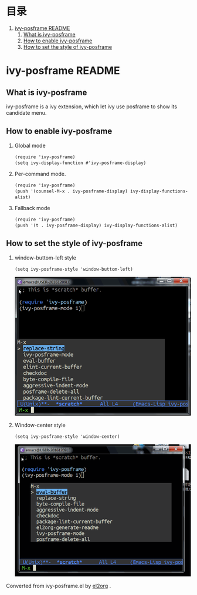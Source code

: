 
# &#30446;&#24405;

1.  [ivy-posframe README](#org56f4250)
    1.  [What is ivy-posframe](#orge48b949)
    2.  [How to enable ivy-posframe](#orgf9d7738)
    3.  [How to set the style of ivy-posframe](#org3923198)


<a id="org56f4250"></a>

# ivy-posframe README


<a id="orge48b949"></a>

## What is ivy-posframe

ivy-posframe is a ivy extension, which let ivy use posframe
to show its candidate menu.


<a id="orgf9d7738"></a>

## How to enable ivy-posframe

1.  Global mode

        (require 'ivy-posframe)
        (setq ivy-display-function #'ivy-posframe-display)
2.  Per-command mode.

        (require 'ivy-posframe)
        (push '(counsel-M-x . ivy-posframe-display) ivy-display-functions-alist)
3.  Fallback mode

        (require 'ivy-posframe)
        (push '(t . ivy-posframe-display) ivy-display-functions-alist)


<a id="org3923198"></a>

## How to set the style of ivy-posframe

1.  window-buttom-left style

        (setq ivy-posframe-style 'window-buttom-left)

    ![img](./snapshots/ivy-posframe1.gif)
2.  Window-center style

        (setq ivy-posframe-style 'window-center)

    ![img](./snapshots/ivy-posframe2.gif)



Converted from ivy-posframe.el by [el2org](https://github.com/tumashu/el2org) .